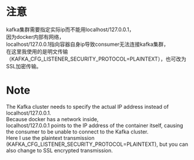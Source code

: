 # 注意  
kafka集群需要指定实际ip而不能用localhost/127.0.0.1，  
因为docker内部有网络，  
localhost/127.0.0.1指向容器自身ip导致consumer无法连接kafka集群，  
在这里我使用的是明文传输（KAFKA_CFG_LISTENER_SECURITY_PROTOCOL=PLAINTEXT），也可改为SSL加密传输。  

# Note  
The Kafka cluster needs to specify the actual IP address instead of localhost/127.0.0.1.  
Because docker has a network inside,  
localhost/127.0.0.1 points to the IP address of the container itself, causing the consumer to be unable to connect to the Kafka cluster.  
Here I use the plaintext transmission (KAFKA_CFG_LISTENER_SECURITY_PROTOCOL=PLAINTEXT), but you can also change to SSL encrypted transmission.  